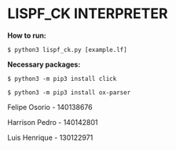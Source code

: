 # LISPF_CK INTERPRETER

**How to run:** 

```$ python3 lispf_ck.py [example.lf]```

**Necessary packages:**

```$ python3 -m pip3 install click``` 

```$ python3 -m pip3 install ox-parser```


Felipe Osorio - 140138676

Harrison Pedro - 140142801

Luis Henrique - 130122971
